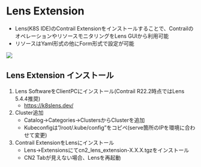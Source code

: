 # Lens Extension
- Lens(K8S IDE)のContrail Extensionをインストールすることで、ContrailのオペレーションやリソースモニタリングをLens GUIから利用可能
- リソースはYaml形式の他にForm形式で設定が可能
<img src="https://github.com/jnpr-jp-crdc/CN2/blob/main/Docs/Images/Lens.png">

## Lens Extension インストール
1. Lens SoftwareをClientPCにインストール(Contrail R22.2時点ではLens 5.4.4推奨)
    - https://k8slens.dev/ 
2. Cluster追加
   - Catalog->Categories->ClustersからClusterを追加
   - Kubeconfigは”/root/.kube/config”をコピペ(serve箇所のIPを環境に合わせて変更)
3. Contrail ExtensionをLensにインストール
    - Lens->Extensionsにてcn2_lens_extension-X.X.X.tgzをインストール
   - CN2 Tabが見えない場合、Lensを再起動
